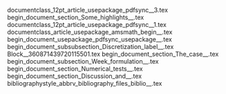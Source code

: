 documentclass_12pt_article_usepackage_pdfsync__3.tex
begin_document_section_Some_highlights__.tex
documentclass_12pt_article_usepackage_pdfsync__1.tex
documentclass_article_usepackage_amsmath_begin__.tex
begin_document_usepackage_pdfsync_usepackage__.tex
begin_document_subsubsection_Discretization_label__.tex
Block__360871439720115501.tex
begin_document_section_The_case__.tex
begin_document_subsection_Week_formulation__.tex
begin_document_section_Numerical_tests__.tex
begin_document_section_Discussion_and__.tex
bibliographystyle_abbrv_bibliography_files_biblio__.tex
